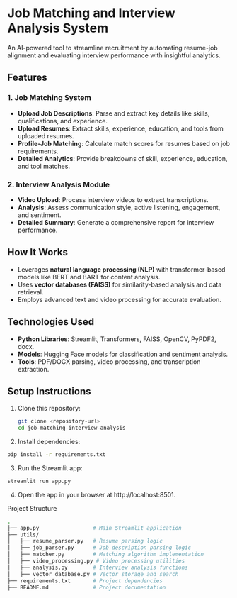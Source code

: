 # Job Matching and Interview Analysis System

An AI-powered tool to streamline recruitment by automating resume-job alignment and evaluating interview performance with insightful analytics.

## Features

### 1. **Job Matching System**
- **Upload Job Descriptions**: Parse and extract key details like skills, qualifications, and experience.
- **Upload Resumes**: Extract skills, experience, education, and tools from uploaded resumes.
- **Profile-Job Matching**: Calculate match scores for resumes based on job requirements.
- **Detailed Analytics**: Provide breakdowns of skill, experience, education, and tool matches.

### 2. **Interview Analysis Module**
- **Video Upload**: Process interview videos to extract transcriptions.
- **Analysis**: Assess communication style, active listening, engagement, and sentiment.
- **Detailed Summary**: Generate a comprehensive report for interview performance.

## How It Works
- Leverages **natural language processing (NLP)** with transformer-based models like BERT and BART for content analysis.
- Uses **vector databases (FAISS)** for similarity-based analysis and data retrieval.
- Employs advanced text and video processing for accurate evaluation.

## Technologies Used
- **Python Libraries**: Streamlit, Transformers, FAISS, OpenCV, PyPDF2, docx.
- **Models**: Hugging Face models for classification and sentiment analysis.
- **Tools**: PDF/DOCX parsing, video processing, and transcription extraction.

## Setup Instructions

1. Clone this repository:
   ```bash
   git clone <repository-url>
   cd job-matching-interview-analysis

2. Install dependencies:
```bash
pip install -r requirements.txt
```

3. Run the Streamlit app:
```bash
streamlit run app.py
```

4. Open the app in your browser at http://localhost:8501.


Project Structure
```bash
.
├── app.py                 # Main Streamlit application
├── utils/
│   ├── resume_parser.py   # Resume parsing logic
│   ├── job_parser.py      # Job description parsing logic
│   ├── matcher.py         # Matching algorithm implementation
│   ├── video_processing.py # Video processing utilities
│   ├── analysis.py        # Interview analysis functions
│   ├── vector_database.py # Vector storage and search
├── requirements.txt       # Project dependencies
├── README.md              # Project documentation

```